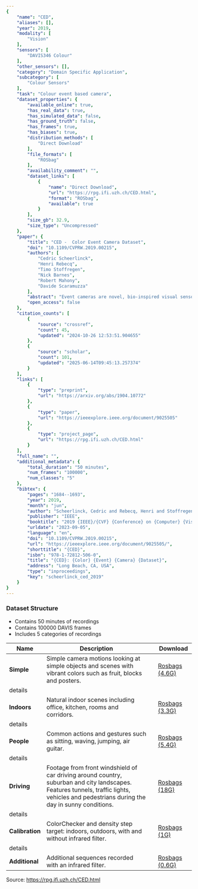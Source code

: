 ```yaml
---
{
    "name": "CED",
    "aliases": [],
    "year": 2019,
    "modality": [
        "Vision"
    ],
    "sensors": [
        "DAVIS346 Colour"
    ],
    "other_sensors": [],
    "category": "Domain Specific Application",
    "subcategory": [
        "Colour Sensors"
    ],
    "task": "Colour event based camera",
    "dataset_properties": {
        "available_online": true,
        "has_real_data": true,
        "has_simulated_data": false,
        "has_ground_truth": false,
        "has_frames": true,
        "has_biases": true,
        "distribution_methods": [
            "Direct Download"
        ],
        "file_formats": [
            "ROSbag"
        ],
        "availability_comment": "",
        "dataset_links": [
            {
                "name": "Direct Download",
                "url": "https://rpg.ifi.uzh.ch/CED.html",
                "format": "ROSbag",
                "available": true
            }
        ],
        "size_gb": 32.9,
        "size_type": "Uncompressed"
    },
    "paper": {
        "title": "CED -  Color Event Camera Dataset",
        "doi": "10.1109/CVPRW.2019.00215",
        "authors": [
            "Cedric Scheerlinck",
            "Henri Rebecq",
            "Timo Stoffregen",
            "Nick Barnes",
            "Robert Mahony",
            "Davide Scaramuzza"
        ],
        "abstract": "Event cameras are novel, bio-inspired visual sensors, whose pixels output asynchronous and independent timestamped spikes at local intensity changes, called \u2018events\u2019. Event cameras offer advantages over conventional framebased cameras in terms of latency, high dynamic range (HDR) and temporal resolution. Until recently, event cameras have been limited to outputting events in the intensity channel, however, recent advances have resulted in the development of color event cameras, such as the ColorDAVIS346. In this work, we present and release the \ufb01rst Color Event Camera Dataset (CED), containing 50 minutes of footage with both color frames and events. CED features a wide variety of indoor and outdoor scenes, which we hope will help drive forward event-based vision research. We also present an extension of the event camera simulator ESIM [1] that enables simulation of color events. Finally, we present an evaluation of three state-of-the-art image reconstruction methods that can be used to convert the ColorDAVIS346 into a continuous-time, HDR, color video camera to visualise the event stream, and for use in downstream vision applications.",
        "open_access": false
    },
    "citation_counts": [
        {
            "source": "crossref",
            "count": 45,
            "updated": "2024-10-26 12:53:51.904655"
        },
        {
            "source": "scholar",
            "count": 101,
            "updated": "2025-06-14T09:45:13.257374"
        }
    ],
    "links": [
        {
            "type": "preprint",
            "url": "https://arxiv.org/abs/1904.10772"
        },
        {
            "type": "paper",
            "url": "https://ieeexplore.ieee.org/document/9025505"
        },
        {
            "type": "project_page",
            "url": "https://rpg.ifi.uzh.ch/CED.html"
        }
    ],
    "full_name": "",
    "additional_metadata": {
        "total_duration": "50 minutes",
        "num_frames": "100000",
        "num_classes": "5"
    },
    "bibtex": {
        "pages": "1684--1693",
        "year": 2019,
        "month": "jun",
        "author": "Scheerlinck, Cedric and Rebecq, Henri and Stoffregen, Timo and Barnes, Nick and Mahony, Robert and Scaramuzza, Davide",
        "publisher": "IEEE",
        "booktitle": "2019 {IEEE}/{CVF} {Conference} on {Computer} {Vision} and {Pattern} {Recognition} {Workshops} ({CVPRW})",
        "urldate": "2023-09-05",
        "language": "en",
        "doi": "10.1109/CVPRW.2019.00215",
        "url": "https://ieeexplore.ieee.org/document/9025505/",
        "shorttitle": "{CED}",
        "isbn": "978-1-72812-506-0",
        "title": "{CED}: {Color} {Event} {Camera} {Dataset}",
        "address": "Long Beach, CA, USA",
        "type": "inproceedings",
        "key": "scheerlinck_ced_2019"
    }
}
---
```



### Dataset Structure 

- Contains 50 minutes of recordings
- Contains 100000 DAVIS frames
- Includes 5 categories of recordings


| **Name**        | **Description**                                                                                                                                                                           |     | **Download**                                                                       |
| --------------- | ----------------------------------------------------------------------------------------------------------------------------------------------------------------------------------------- | --- | ---------------------------------------------------------------------------------- |
| **Simple**      | Simple camera motions looking at simple objects and scenes with vibrant colors such as fruit, blocks and posters.                                                                         |     | [Rosbags (4.6G)](https://rpg.ifi.uzh.ch/datasets/CED/CED_simple.zip)               |
| details         |                                                                                                                                                                                           |     |                                                                                    |
| **Indoors**     | Natural indoor scenes including office, kitchen, rooms and corridors.                                                                                                                     |     | [Rosbags (3.3G)](https://rpg.ifi.uzh.ch/datasets/CED/CED_indoors.zip)              |
| details         |                                                                                                                                                                                           |     |                                                                                    |
| **People**      | Common actions and gestures such as sitting, waving, jumping, air guitar.                                                                                                                 |     | [Rosbags (5.4G)](https://rpg.ifi.uzh.ch/datasets/CED/CED_people.zip)               |
| details         |                                                                                                                                                                                           |     |                                                                                    |
| **Driving**     | Footage from front windshield of car driving around country, suburban and city landscapes. Features tunnels, traffic lights, vehicles and pedestrians during the day in sunny conditions. |     | [Rosbags (18G)](https://rpg.ifi.uzh.ch/datasets/CED/CED_driving.zip)               |
| details         |                                                                                                                                                                                           |     |                                                                                    |
| **Calibration** | ColorChecker and density step target: indoors, outdoors, with and without infrared filter.                                                                                                |     | [Rosbags (1G)](https://rpg.ifi.uzh.ch/datasets/CED/CED_calibration.zip)            |
| details         |                                                                                                                                                                                           |     |                                                                                    |
| **Additional**  | Additional sequences recorded with an infrared filter.                                                                                                                                    |     | [Rosbags (0.6G)](https://rpg.ifi.uzh.ch/datasets/CED/CED_additional_IR_filter.zip) |
Source: https://rpg.ifi.uzh.ch/CED.html